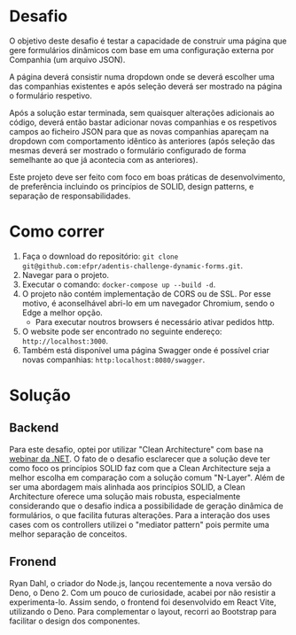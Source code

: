 # Desafio
O objetivo deste desafio é testar a capacidade de construir uma página que gere formulários dinâmicos com base em uma configuração externa por Companhia (um arquivo JSON).

A página deverá consistir numa dropdown onde se deverá escolher uma das companhias
existentes e após seleção deverá ser mostrado na página o formulário respetivo.

Após a solução estar terminada, sem quaisquer alterações adicionais ao código, deverá então bastar adicionar novas companhias e os respetivos campos ao ficheiro JSON para que as novas companhias apareçam na dropdown com comportamento idêntico às anteriores (após seleção das mesmas deverá ser mostrado o formulário configurado de forma semelhante ao que já acontecia com as anteriores).

Este projeto deve ser feito com foco em boas práticas de desenvolvimento, de preferência incluindo os princípios de SOLID, design patterns, e separação de responsabilidades.

# Como correr
1. Faça o download do repositório: `git clone git@github.com:efpr/adentis-challenge-dynamic-forms.git`.
2. Navegar para o projeto.
3. Executar o comando: `docker-compose up --build -d`.
4. O projeto não contém implementação de CORS ou de SSL. Por esse motivo, é aconselhável abri-lo em um navegador Chromium, sendo o Edge a melhor opção.
   - Para executar noutros browsers é necessário ativar pedidos http.
5. O website pode ser encontrado no seguinte endereço: `http://localhost:3000`.
6. Também está disponível uma página Swagger onde é possível criar novas companhias: `http:localhost:8080/swagger`.

# Solução

## Backend
Para este desafio, optei por utilizar "Clean Architecture" com base na [webinar da .NET](https://youtu.be/yF9SwL0p0Y0?si=nqHGVhqm7QQXLU9F). O fato de o desafio esclarecer que a solução deve ter como foco os princípios SOLID faz com que a Clean Architecture seja a melhor escolha em comparação com a solução comum "N-Layer". Além de ser uma abordagem mais alinhada aos princípios SOLID, a Clean Architecture oferece uma solução mais robusta, especialmente considerando que o desafio indica a possibilidade de geração dinâmica de formulários, o que facilita futuras alterações. Para a interação dos uses cases com os controllers utilizei o "mediator pattern" pois permite uma melhor separação de conceitos.

## Fronend
Ryan Dahl, o criador do Node.js, lançou recentemente a nova versão do Deno, o Deno 2. Com um pouco de curiosidade, acabei por não resistir a experimenta-lo. Assim sendo, o frontend foi desenvolvido em React Vite, utilizando o Deno. Para complementar o layout, recorri ao Bootstrap para facilitar o design dos componentes.